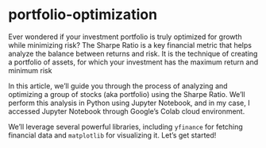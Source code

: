 # portfolio-optimization

Ever wondered if your investment portfolio is truly optimized for growth while minimizing risk? The Sharpe Ratio is a key financial metric that helps analyze the balance between returns and risk. It is the technique of creating a portfolio of assets, for which your investment has the maximum return and minimum risk

In this article, we’ll guide you through the process of analyzing and optimizing a group of stocks (aka portfolio) using the Sharpe Ratio. We’ll perform this analysis in Python using Jupyter Notebook, and in my case, I accessed Jupyter Notebook through Google’s Colab cloud environment.

We’ll leverage several powerful libraries, including `yfinance` for fetching financial data and `matplotlib` for visualizing it. Let’s get started!
